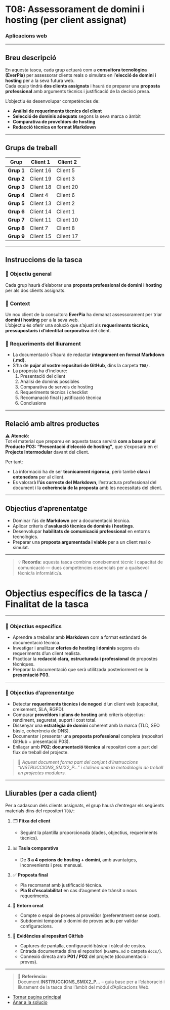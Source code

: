 # T08: Assessorament de domini i hosting (per client assignat)  
### Aplicacions web  

---

## **Breu descripció**

En aquesta tasca, cada grup actuarà com a **consultora tecnològica (EverPia)** per assessorar clients reals o simulats en l’**elecció de domini i hosting** per a la seva futura web.  
Cada equip tindrà **dos clients assignats** i haurà de preparar una **proposta professional** amb arguments tècnics i justificació de la decisió presa.

L’objectiu és desenvolupar competències de:
- **Anàlisi de requeriments tècnics del client**  
- **Selecció de dominis adequats** segons la seva marca o àmbit  
- **Comparativa de proveïdors de hosting**  
- **Redacció tècnica en format Markdown**  

---

## **Grups de treball**

| **Grup** | **Client 1** | **Client 2** |
|-----------|---------------|---------------|
| **Grup 1** | Client 16 | Client 5 |
| **Grup 2** | Client 19 | Client 3 |
| **Grup 3** | Client 18 | Client 20 |
| **Grup 4** | Client 4 | Client 6 |
| **Grup 5** | Client 13 | Client 2 |
| **Grup 6** | Client 14 | Client 1 |
| **Grup 7** | Client 11 | Client 10 |
| **Grup 8** | Client 7 | Client 8 |
| **Grup 9** | Client 15 | Client 17 |

---

## **Instruccions de la tasca**

### 🧩 **Objectiu general**
Cada grup haurà d’elaborar una **proposta professional de domini i hosting** per als dos clients assignats.

### 🧠 **Context**
Un nou client de la consultora **EverPia** ha demanat assessorament per triar **domini i hosting** per a la seva web.  
L’objectiu és oferir una solució que s’ajusti als **requeriments tècnics, pressupostaris i d’identitat corporativa** del client.

### 🧾 **Requeriments del lliurament**
- La documentació s’haurà de redactar **íntegrament en format Markdown (.md)**.  
- S’ha de **pujar al vostre repositori de GitHub**, dins la carpeta **`T08/`**.  
- La proposta ha d’incloure:
  1. Presentació del client  
  2. Anàlisi de dominis possibles  
  3. Comparativa de serveis de hosting  
  4. Requeriments tècnics i checklist  
  5. Recomanació final i justificació tècnica  
  6. Conclusions  

---

## **Relació amb altres productes**

⚠️ **Atenció:**  
Tot el material que prepareu en aquesta tasca servirà **com a base per al Producte P03: “Presentació d’elecció de hosting”**, que s’exposarà en el **Projecte Intermodular** davant del client.

Per tant:
- La informació ha de ser **tècnicament rigorosa**, però també **clara i entenedora** per al client.  
- Es valorarà **l’ús correcte del Markdown**, l’estructura professional del document i la **coherència de la proposta** amb les necessitats del client.  

---

## **Objectius d’aprenentatge**

- Dominar l’ús de **Markdown** per a documentació tècnica.  
- Aplicar criteris d’**avaluació tècnica de dominis i hostings**.  
- Desenvolupar **habilitats de comunicació professional** en entorns tecnològics.  
- Preparar una **proposta argumentada i viable** per a un client real o simulat.

---

> 💡 **Recorda:** aquesta tasca combina coneixement tècnic i capacitat de comunicació — dues competències essencials per a qualsevol tècnic/a informàtic/a.

# **Objectius específics de la tasca / Finalitat de la tasca**

---

### 🎯 **Objectius específics**

- Aprendre a treballar amb **Markdown** com a format estàndard de documentació tècnica.  
- Investigar i analitzar **ofertes de hosting i dominis** segons els requeriments d’un client realista.  
- Practicar la **redacció clara, estructurada i professional** de propostes tècniques.  
- Preparar la documentació que serà utilitzada posteriorment en la **presentació P03**.  

---

### 🧠 **Objectius d’aprenentatge**

- Detectar **requeriments tècnics i de negoci** d’un client web (capacitat, creixement, SLA, RGPD).  
- Comparar **proveïdors i plans de hosting** amb criteris objectius: rendiment, seguretat, suport i cost total.  
- Dissenyar una **estratègia de domini** coherent amb la marca (TLD, SEO bàsic, coherència de DNS).  
- Documentar i presentar una **proposta professional** completa (repositori GitHub + presentació P03).  
- Enllaçar amb **P02: documentació tècnica** al repositori com a part del flux de treball del projecte.  

> 🧩 *Aquest document forma part del conjunt d’instruccions “INSTRUCCIONS_SMIX2_P…” i s’alinea amb la metodologia de treball en projectes modulars.*

---

## **Lliurables (per a cada client)**

Per a cadascun dels clients assignats, el grup haurà d’entregar els següents materials dins del repositori `T08/`:

1. 🗂️ **Fitxa del client**  
   - Seguint la plantilla proporcionada (dades, objectius, requeriments tècnics).  

2. 📊 **Taula comparativa**  
   - De **3 a 4 opcions de hosting + domini**, amb avantatges, inconvenients i preu mensual.  

3. ✅ **Proposta final**  
   - Pla recomanat amb justificació tècnica.  
   - **Pla B d’escalabilitat** en cas d’augment de trànsit o nous requeriments.  

4. 🧱 **Entorn creat**  
   - Compte o espai de proves al proveïdor (preferentment sense cost).  
   - Subdomini temporal o domini de proves actiu per validar configuracions.  

5. 💾 **Evidències al repositori GitHub**  
   - Captures de pantalla, configuració bàsica i càlcul de costos.  
   - Entrada documentada dins el repositori (`README.md` o carpeta `docs/`).  
   - Connexió directa amb **P01 / P02** del projecte (documentació i proves).  

---

> 📘 **Referència:**  
> Document **INSTRUCCIONS_SMIX2_P…** – guia base per a l’elaboració i lliurament de la tasca dins l’àmbit del mòdul d’Aplicacions Web.
>
- [Tornar pagina principal](../README.md)
- [Anar a la solucio](solucio.md)
